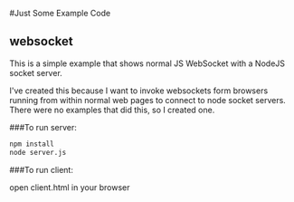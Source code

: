 #Just Some Example Code

## websocket

This is a simple example that shows normal JS WebSocket with a NodeJS socket server. 

I've created this because I want to invoke websockets form browsers running from within normal web pages to connect to node socket servers. There were no examples that did this, so I created one.

###To run server:

```bash
npm install 
node server.js
```

###To run client:

open client.html in your browser